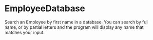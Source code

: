 # EmployeeDatabase
Search an Employee by first name in a database. You can search by full name, or by partial letters and the program will display any name that matches your input.
